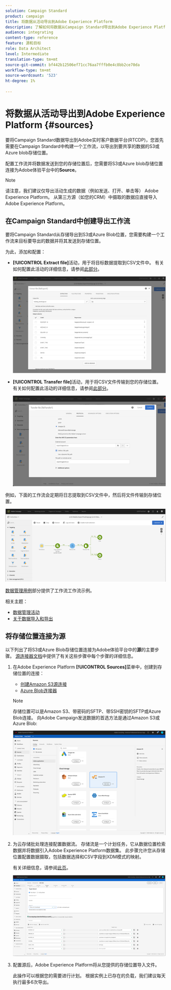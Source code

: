 ```yaml
---
solution: Campaign Standard
product: campaign
title: 将数据从活动导出到Adobe Experience Platform
description: 了解如何将数据从Campaign Standard导出到Adobe Experience Platform。
audience: integrating
content-type: reference
feature: 源和目标
role: Data Architect
level: Intermediate
translation-type: tm+mt
source-git-commit: bf442b12506ef71cc76aa7fffb0e4c8bb2ce70da
workflow-type: tm+mt
source-wordcount: '523'
ht-degree: 1%

---
```



# 将数据从活动导出到Adobe Experience Platform {#sources}

要将Campaign Standard数据导出到Adobe实时客户数据平台(RTCDP)，您首先需要在Campaign Standard中构建一个工作流，以导出到要共享的数据的S3或Azure blob存储位置。

配置工作流并将数据发送到您的存储位置后，您需要将S3或Azure blob存储位置连接为Adobe体验平台中的&#x200B;**Source**。

>[!NOTE]

请注意，我们建议仅导出活动生成的数据（例如发送、打开、单击等） Adobe Experience Platform。 从第三方源（如您的CRM）中摄取的数据应直接导入Adobe Experience Platform。

## 在Campaign Standard中创建导出工作流

要将Campaign Standard从存储导出到S3或Azure Blob位置，您需要构建一个工作流来目标要导出的数据并将其发送到存储位置。

为此，添加和配置：

* **[!UICONTROL Extract file]**&#x200B;活动，用于将目标数据提取到CSV文件中。 有关如何配置此活动的详细信息，请参阅[此部分](../../automating/using/extract-file.md)。

   ![](assets/rtcdp-extract-file.png)

* **[!UICONTROL Transfer file]**&#x200B;活动，用于将CSV文件传输到您的存储位置。 有关如何配置此活动的详细信息，请参阅[此部分](../../automating/using/transfer-file.md)。

   ![](assets/rtcdp-transfer-file.png)

例如，下面的工作流会定期将日志提取到CSV文件中，然后将文件传输到存储位置。

![](assets/aep-export.png)

[数据管理用例](../../automating/using/about-workflow-use-cases.md#management)部分提供了工作流工作流示例。

相关主题：

* [数据管理活动](../../automating/using/about-data-management-activities.md)
* [关于数据导入和导出](../../automating/using/about-data-import-and-export.md)


## 将存储位置连接为源

以下列出了将S3或Azure Blob存储位置连接为Adobe体验平台中的&#x200B;**源**&#x200B;的主要步骤。 [源连接器文档](https://experienceleague.adobe.com/docs/experience-platform/sources/home.html)中提供了有关这些步骤中每个步骤的详细信息。

1. 在Adobe Experience Platform **[!UICONTROL Sources]**&#x200B;菜单中，创建到存储位置的连接：

   * [创建Amazon S3源连接](https://experienceleague.adobe.com/docs/experience-platform/sources/ui-tutorials/create/cloud-storage/s3.html)
   * [Azure Blob连接器](https://experienceleague.adobe.com/docs/experience-platform/sources/connectors/cloud-storage/blob.html)

   >[!NOTE]
   >
   >存储位置可以是Amazon S3、带密码的SFTP、带SSH密钥的SFTP或Azure Blob连接。 向Adobe Campaign发送数据的首选方法是通过Amazon S3或Azure Blob:

   ![](assets/rtcdp-connector.png)

1. 为云存储批处理连接配置数据流。 存储流是一个计划任务，它从数据位置检索数据并将数据引入Adobe Experience Platform数据集。 此步骤允许您从存储位置配置数据摄取，包括数据选择和CSV字段到XDM模式的映射。

   有关详细信息，请参阅[此页](https://experienceleague.adobe.com/docs/experience-platform/sources/ui-tutorials/dataflow/cloud-storage.html)。

   ![](assets/rtcdp-map-xdm.png)

1. 配置源后，Adobe Experience Platform将从您提供的存储位置导入文件。

   此操作可以根据您的需要进行计划。 根据实例上已存在的负载，我们建议每天执行最多6次导出。
